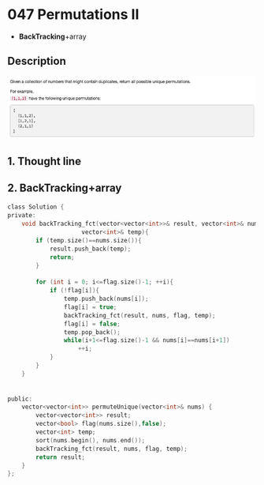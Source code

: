 # 047 Permutations II
- **BackTracking**+array

## Description
![IMAGE](resources/EC8A698EB53FB9CDD3D9391EBA4D0D43.jpg)

## 1. Thought line



## 2. **BackTracking**+array

```c
class Solution {
private:
    void backTracking_fct(vector<vector<int>>& result, vector<int>& nums, vector<bool>& flag, 
                     vector<int>& temp){
        if (temp.size()==nums.size()){
            result.push_back(temp);
            return;
        }
        
        for (int i = 0; i<=flag.size()-1; ++i){
            if (!flag[i]){
                temp.push_back(nums[i]);
                flag[i] = true;
                backTracking_fct(result, nums, flag, temp);
                flag[i] = false;
                temp.pop_back();
                while(i+1<=flag.size()-1 && nums[i]==nums[i+1])
                    ++i;
            }
        }
    }
    
    
public:
    vector<vector<int>> permuteUnique(vector<int>& nums) {
        vector<vector<int>> result;
        vector<bool> flag(nums.size(),false);
        vector<int> temp;
        sort(nums.begin(), nums.end());
        backTracking_fct(result, nums, flag, temp);
        return result;
    }
};
```

